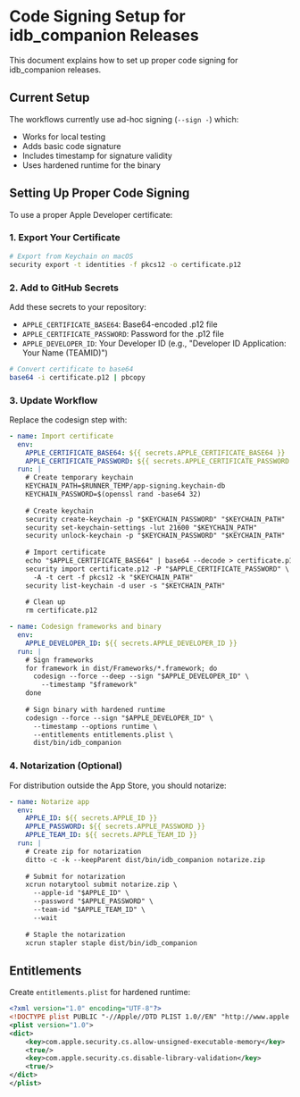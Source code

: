 # Code Signing Setup for idb_companion Releases

This document explains how to set up proper code signing for idb_companion releases.

## Current Setup

The workflows currently use ad-hoc signing (`--sign -`) which:
- Works for local testing
- Adds basic code signature
- Includes timestamp for signature validity
- Uses hardened runtime for the binary

## Setting Up Proper Code Signing

To use a proper Apple Developer certificate:

### 1. Export Your Certificate

```bash
# Export from Keychain on macOS
security export -t identities -f pkcs12 -o certificate.p12
```

### 2. Add to GitHub Secrets

Add these secrets to your repository:
- `APPLE_CERTIFICATE_BASE64`: Base64-encoded .p12 file
- `APPLE_CERTIFICATE_PASSWORD`: Password for the .p12 file
- `APPLE_DEVELOPER_ID`: Your Developer ID (e.g., "Developer ID Application: Your Name (TEAMID)")

```bash
# Convert certificate to base64
base64 -i certificate.p12 | pbcopy
```

### 3. Update Workflow

Replace the codesign step with:

```yaml
- name: Import certificate
  env:
    APPLE_CERTIFICATE_BASE64: ${{ secrets.APPLE_CERTIFICATE_BASE64 }}
    APPLE_CERTIFICATE_PASSWORD: ${{ secrets.APPLE_CERTIFICATE_PASSWORD }}
  run: |
    # Create temporary keychain
    KEYCHAIN_PATH=$RUNNER_TEMP/app-signing.keychain-db
    KEYCHAIN_PASSWORD=$(openssl rand -base64 32)
    
    # Create keychain
    security create-keychain -p "$KEYCHAIN_PASSWORD" "$KEYCHAIN_PATH"
    security set-keychain-settings -lut 21600 "$KEYCHAIN_PATH"
    security unlock-keychain -p "$KEYCHAIN_PASSWORD" "$KEYCHAIN_PATH"
    
    # Import certificate
    echo "$APPLE_CERTIFICATE_BASE64" | base64 --decode > certificate.p12
    security import certificate.p12 -P "$APPLE_CERTIFICATE_PASSWORD" \
      -A -t cert -f pkcs12 -k "$KEYCHAIN_PATH"
    security list-keychain -d user -s "$KEYCHAIN_PATH"
    
    # Clean up
    rm certificate.p12

- name: Codesign frameworks and binary
  env:
    APPLE_DEVELOPER_ID: ${{ secrets.APPLE_DEVELOPER_ID }}
  run: |
    # Sign frameworks
    for framework in dist/Frameworks/*.framework; do
      codesign --force --deep --sign "$APPLE_DEVELOPER_ID" \
        --timestamp "$framework"
    done
    
    # Sign binary with hardened runtime
    codesign --force --sign "$APPLE_DEVELOPER_ID" \
      --timestamp --options runtime \
      --entitlements entitlements.plist \
      dist/bin/idb_companion
```

### 4. Notarization (Optional)

For distribution outside the App Store, you should notarize:

```yaml
- name: Notarize app
  env:
    APPLE_ID: ${{ secrets.APPLE_ID }}
    APPLE_PASSWORD: ${{ secrets.APPLE_PASSWORD }}
    APPLE_TEAM_ID: ${{ secrets.APPLE_TEAM_ID }}
  run: |
    # Create zip for notarization
    ditto -c -k --keepParent dist/bin/idb_companion notarize.zip
    
    # Submit for notarization
    xcrun notarytool submit notarize.zip \
      --apple-id "$APPLE_ID" \
      --password "$APPLE_PASSWORD" \
      --team-id "$APPLE_TEAM_ID" \
      --wait
    
    # Staple the notarization
    xcrun stapler staple dist/bin/idb_companion
```

## Entitlements

Create `entitlements.plist` for hardened runtime:

```xml
<?xml version="1.0" encoding="UTF-8"?>
<!DOCTYPE plist PUBLIC "-//Apple//DTD PLIST 1.0//EN" "http://www.apple.com/DTDs/PropertyList-1.0.dtd">
<plist version="1.0">
<dict>
    <key>com.apple.security.cs.allow-unsigned-executable-memory</key>
    <true/>
    <key>com.apple.security.cs.disable-library-validation</key>
    <true/>
</dict>
</plist>
```